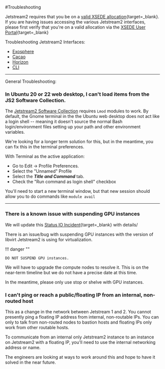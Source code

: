 #Troubleshooting

Jetstream2 requires that you be on a [valid XSEDE allocation](https://portal.xsede.org/allocations/startup){target=_blank}. If you are having issues accessing the various Jetstream2 interfaces, please first verify that you're on a valid allocation via the [XSEDE User Portal](https://portal.xsede.org/group/xup/allocations/usage){target=_blank}

Troubleshooting Jetstream2 Interfaces:

  * [Exosphere](../ui/exo/troubleshooting.md)
  * [Cacao](../ui/cacao/troubleshooting.md)
  * [Horizon](../ui/horizon/troubleshooting.md)
  * [CLI](../ui/cli/troubleshooting.md)

---

General Troubleshooting:

### In Ubuntu 20 or 22 web desktop, I can't load items from the JS2 Software Collection.

The [Jetstream2 Software Collection](../general/software.md) requires `Lmod` modules to work. By default, the Gnome terminal in the the Ubuntu web desktop does not act like a login shell -- meaning it doesn't source the normal Bash login/environment files setting up your path and other environment variables.

We're looking for a longer term solution for this, but in the meantime, you can fix this in the terminal preferences.

With Terminal as the active application:

* Go to Edit -> Profile Preferences.
* Select the "Unnamed" Profile
* Select the ***Title and Command*** tab.
* Check the "Run command as login shell" checkbox

You'll need to start a new terminal window, but that new session should allow you to do commands like `module avail`

---

### There is a known issue with suspending GPU instances

We will update this [Status IO Incident](https://jetstream.status.io/pages/incident/61dc808a7e9a82053ce739d2/629a6de486604112e598b390){target=_blank} with details/

There is an issue/bug with suspending GPU instances with the version of libvirt Jetstream2 is using for virtualization.

!!! danger ""

    DO NOT SUSPEND GPU instances.

We will have to upgrade the compute nodes to resolve it. This is on the near-term timeline but we do not have a precise date at this time.

In the meantime, please only use stop or shelve with GPU instances.

### I can't ping or reach a public/floating IP from an internal, non-routed host

This as a change in the network between Jetstream 1 and 2. You cannot presently ping a floating IP address from  internal, non-routable IPs. You can only to talk from non-routed nodes to bastion hosts and floating IPs only work from other routable hosts.

To communicate from an internal only Jetstream2 instance to an instance on Jetstream2 with a floating IP, you'll need to use the internal networking address or name.

The engineers are looking at ways to work around this and hope to have it solved in the near future. 
